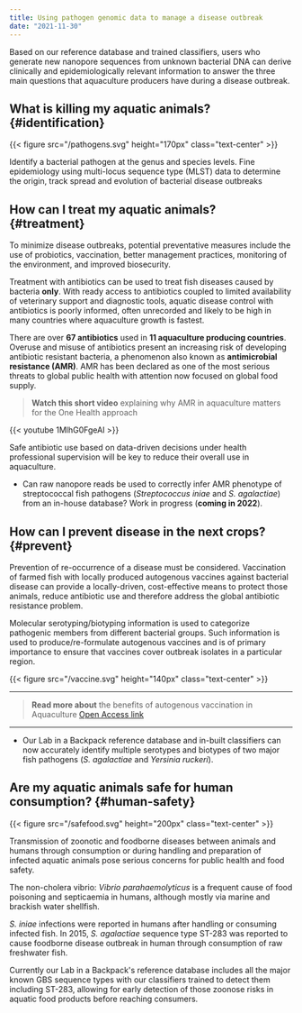 ```yaml
---
title: Using pathogen genomic data to manage a disease outbreak
date: "2021-11-30"
---
```


Based on our reference database and trained classifiers, users who generate new nanopore sequences from unknown bacterial DNA can derive clinically and epidemiologically relevant information to answer the three main questions that aquaculture producers have during a disease outbreak.

## What is killing my aquatic animals? {#identification}

{{< figure src="/pathogens.svg" height="170px" class="text-center" >}}


Identify a bacterial pathogen at the genus and species levels. Fine epidemiology using multi-locus sequence type (MLST) data to determine the origin, track spread and evolution of bacterial disease outbreaks 

## How can I treat my aquatic animals? {#treatment}

To minimize disease outbreaks, potential preventative measures include the use of probiotics, vaccination, better management practices, monitoring of the environment, and improved biosecurity. 

Treatment with antibiotics can be used to treat fish diseases caused by bacteria **only**. With ready access to antibiotics coupled to limited availability of veterinary support and diagnostic tools, aquatic disease control with antibiotics is poorly informed, often unrecorded and likely to be high in many countries where aquaculture growth is fastest. 

There are over **67 antibiotics** used in **11 aquaculture producing countries**. Overuse and misuse of antibiotics present an increasing risk of developing antibiotic resistant bacteria, a phenomenon also known as **antimicrobial resistance (AMR)**. AMR has been declared as one of the most serious threats to global public health with attention now focused on global food supply. 

   > **Watch this short video** explaining why AMR in aquaculture matters for the One Health approach

{{< youtube 1MlhG0FgeAI >}}



Safe antibiotic use based on data-driven decisions under health professional supervision will be key to reduce their overall use in aquaculture.

- Can raw nanopore reads be used to correctly infer AMR phenotype of streptococcal fish pathogens (*Streptococcus iniae* and *S. agalactiae*) from an in-house database? Work in progress (**coming in 2022**).

## How can I prevent disease in the next crops? {#prevent}

Prevention of re-occurrence of a disease must be considered. Vaccination of farmed fish with locally produced autogenous vaccines against bacterial disease can provide a locally-driven, cost-effective means to protect those animals, reduce antibiotic use and therefore address the global antibiotic resistance problem. 

Molecular serotyping/biotyping information is used to categorize pathogenic members from different bacterial groups. Such information is used to produce/re-formulate autogenous vaccines and is of primary importance to ensure that vaccines cover outbreak isolates in a particular region.


{{< figure src="/vaccine.svg" height="140px" class="text-center" >}}

---
   > **Read more about** the benefits of autogenous vaccination in Aquaculture [Open Access link](https://onlinelibrary.wiley.com/doi/10.1111/raq.12633)
---

- Our Lab in a Backpack reference database and in-built classifiers can now accurately identify multiple serotypes and biotypes of two major fish pathogens (*S. agalactiae* and *Yersinia ruckeri*).

## Are my aquatic animals safe for human consumption? {#human-safety}

{{< figure src="/safefood.svg" height="200px" class="text-center" >}}


Transmission of zoonotic and foodborne diseases between animals and humans through consumption or during handling and preparation of infected aquatic animals pose serious concerns for public health and food safety.

The non-cholera vibrio: *Vibrio parahaemolyticus* is a frequent cause of food poisoning and septicaemia in humans, although mostly via marine and brackish water shellfish.

*S. iniae* infections were reported in humans after handling or consuming infected fish. In 2015, *S. agalactiae* sequence type ST-283 was reported to cause foodborne disease outbreak in human through consumption of raw freshwater fish.

Currently our Lab in a Backpack's reference database includes all the major known GBS sequence types with our classifiers trained to detect them including ST-283, allowing for early detection of those zoonose risks in aquatic food products before reaching consumers. 
